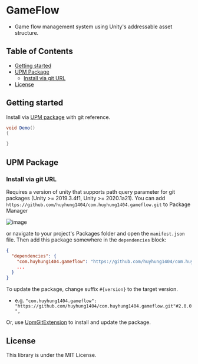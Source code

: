 GameFlow
===
* Game flow management system using Unity's addressable asset structure.

<!-- START doctoc generated TOC please keep comment here to allow auto update -->
<!-- DON'T EDIT THIS SECTION, INSTEAD RE-RUN doctoc TO UPDATE -->
## Table of Contents

- [Getting started](#getting-started)
- [UPM Package](#upm-package)
  - [Install via git URL](#install-via-git-url)
- [License](#license)

<!-- END doctoc generated TOC please keep comment here to allow auto update -->

Getting started
---
Install via [UPM package](#upm-package) with git reference.

```csharp
void Demo()
{

}
```

UPM Package
---
### Install via git URL

Requires a version of unity that supports path query parameter for git packages (Unity >= 2019.3.4f1, Unity >= 2020.1a21). You can add `https://github.com/huyhung1404/com.huyhung1404.gameflow.git` to Package Manager

![image](https://docs.unity3d.com/uploads/Main/upm-ui-giturl.png)

or navigate to your project's Packages folder and open the `manifest.json` file. Then add this package somewhere in
the `dependencies` block:

```json
{
  "dependencies": {
    "com.huyhung1404.gameflow": "https://github.com/huyhung1404/com.huyhung1404.gameflow.git",
    ...
  }
}
```

To update the package, change suffix `#{version}` to the target version.

* e.g. `"com.huyhung1404.gameflow": "https://github.com/huyhung1404/com.huyhung1404.gameflow.git"#2.0.0",`

Or, use [UpmGitExtension](https://github.com/huyhung1404/com.huyhung1404.gameflow) to install and update the package.

License
---
This library is under the MIT License.
